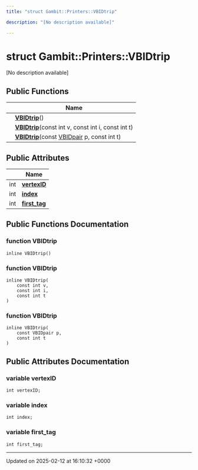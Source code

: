 ```yaml
---
title: "struct Gambit::Printers::VBIDtrip"

description: "[No description available]"

---
```


# struct Gambit::Printers::VBIDtrip



[No description available]

## Public Functions

|                | Name           |
| -------------- | -------------- |
| | **[VBIDtrip](/documentation/code/classes/structgambit_1_1printers_1_1vbidtrip/#function-vbidtrip)**() |
| | **[VBIDtrip](/documentation/code/classes/structgambit_1_1printers_1_1vbidtrip/#function-vbidtrip)**(const int v, const int i, const int t) |
| | **[VBIDtrip](/documentation/code/classes/structgambit_1_1printers_1_1vbidtrip/#function-vbidtrip)**(const [VBIDpair](/documentation/code/classes/structgambit_1_1printers_1_1vbidpair/) p, const int t) |

## Public Attributes

|                | Name           |
| -------------- | -------------- |
| int | **[vertexID](/documentation/code/classes/structgambit_1_1printers_1_1vbidtrip/#variable-vertexid)**  |
| int | **[index](/documentation/code/classes/structgambit_1_1printers_1_1vbidtrip/#variable-index)**  |
| int | **[first_tag](/documentation/code/classes/structgambit_1_1printers_1_1vbidtrip/#variable-first-tag)**  |

## Public Functions Documentation

### function VBIDtrip

```
inline VBIDtrip()
```


### function VBIDtrip

```
inline VBIDtrip(
    const int v,
    const int i,
    const int t
)
```


### function VBIDtrip

```
inline VBIDtrip(
    const VBIDpair p,
    const int t
)
```


## Public Attributes Documentation

### variable vertexID

```
int vertexID;
```


### variable index

```
int index;
```


### variable first_tag

```
int first_tag;
```


-------------------------------

Updated on 2025-02-12 at 16:10:32 +0000